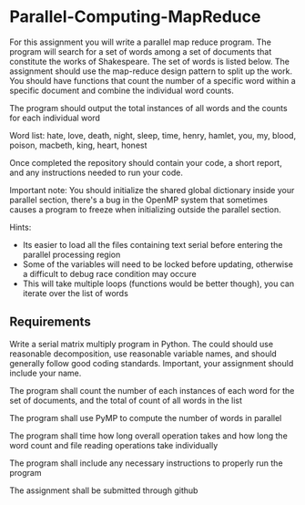 # Parallel-Computing-MapReduce
For this assignment you will write a parallel map reduce program. The program will search for a set
of words among a set of documents that constitute the works of Shakespeare. The set of words is listed
below. The assignment should use the map-reduce design pattern to split up the work. You should have
functions that count the number of a specific word within a specific document and combine the individual
word counts.

The program should output the total instances of all words and the counts for each individual word

Word list:
hate, love, death, night, sleep, time, henry, hamlet, you, my, blood, poison, macbeth, king, heart, honest

Once completed the repository should contain your code, a short report, and any instructions needed to run your code.

Important note:
You should initialize the shared global dictionary inside your parallel section, there's a bug in the
OpenMP system that sometimes causes a program to freeze when initializing outside the parallel section.

Hints:
* Its easier to load all the files containing text serial before entering the parallel processing region
* Some of the variables will need to be locked before updating, otherwise a difficult to debug race condition may occure
* This will take multiple loops (functions would be better though), you can iterate over the list of words

## Requirements

Write a serial matrix multiply program in Python. The could should use reasonable decomposition, use reasonable variable names, and should generally follow good coding standards. Important, your assignment should include your name.

The program shall count the number of each instances of each word for the set of documents, and the total of count of all words in the list

The program shall use PyMP to compute the number of words in parallel

The program shall time how long overall operation takes and how long the word count and file reading operations take individually

The program shall include any necessary instructions to properly run the program

The assignment shall be submitted through github
